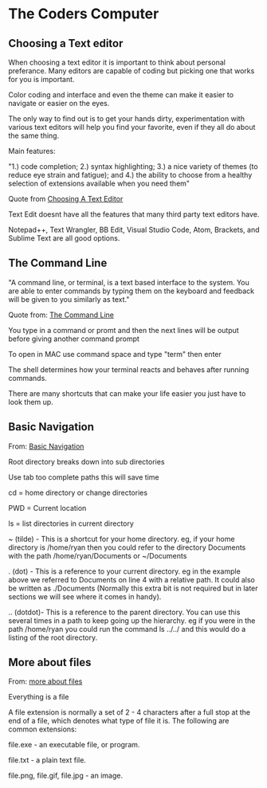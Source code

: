 # The Coders Computer

## Choosing a Text editor

When choosing a text editor it is important to think about personal preferance. Many editors are capable of coding but picking one that works for you is important.

Color coding and interface and even the theme can make it easier to navigate or easier on the eyes.

The only way to find out is to get your hands dirty, experimentation with various text editors will help you find your favorite, even if they all do about the same thing.

Main features: 

"1.) code completion; 2.) syntax
highlighting; 3.) a nice variety of themes (to reduce eye strain and
fatigue); and 4.) the ability to choose from a healthy selection of
extensions available when you need them"

Quote from [Choosing A Text Editor](https://codefellows.github.io/code-102-guide/curriculum/class-02/Choosing-A-Text-Editor--The-Older-Coder.pdf)

Text Edit doesnt have all the features that many third party text editors have.

Notepad++, Text Wrangler, BB Edit, Visual Studio Code, Atom,
Brackets, and Sublime Text are all good options.

## The Command Line

"A command line, or terminal, is a text based interface to the system. You are able to enter commands by typing them on the keyboard and feedback will be given to you similarly as text."

Quote from: [The Command Line](https://ryanstutorials.net/linuxtutorial/commandline.php)

You type in a command or promt and then the next lines will be output before giving another command prompt

To open in MAC use command space and type "term" then enter

The shell determines how your terminal reacts and behaves after running commands.

There are many shortcuts that can make your life easier you just have to look them up.

## Basic Navigation

From: [Basic Navigation](https://ryanstutorials.net/linuxtutorial/navigation.php)

Root directory breaks down into sub directories

Use tab too complete paths this will save time

cd = home directory or change directories

PWD = Current location

ls = list directories in current directory

~ (tilde) - This is a shortcut for your home directory. eg, if your home directory is /home/ryan then you could refer to the directory Documents with the path /home/ryan/Documents or ~/Documents

. (dot) - This is a reference to your current directory. eg in the example above we referred to Documents on line 4 with a relative path. It could also be written as ./Documents (Normally this extra bit is not required but in later sections we will see where it comes in handy).

.. (dotdot)- This is a reference to the parent directory. You can use this several times in a path to keep going up the hierarchy. eg if you were in the path /home/ryan you could run the command ls ../../ and this would do a listing of the root directory.

## More about files

From: [more about files](https://ryanstutorials.net/linuxtutorial/aboutfiles.php)

Everything is a file

 A file extension is normally a set of 2 - 4 characters after a full stop at the end of a file, which denotes what type of file it is. The following are common extensions:

file.exe - an executable file, or program.

file.txt - a plain text file.

file.png, file.gif, file.jpg - an image.
